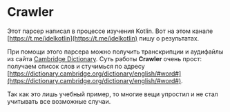 # Crawler

Этот парсер написал в процессе изучения Kotlin. Вот на этом канале [https://t.me/idelkotlin](https://t.me/idelkotlin) пишу о результатах. 

При помощи этого парсера можно получить транскрипции и аудифайлы из сайта [Cambridge Dictionary](https://dictionary.cambridge.org/). Суть работы **Crawler** очень прост: получаем список слов и стучимься по адресу [https://dictionary.cambridge.org/dictionary/english/#word#](https://dictionary.cambridge.org/dictionary/english/#word#).

Так как это лишь учебный пример, то многие вещи упростил и не стал учитывать все возможные случаи.